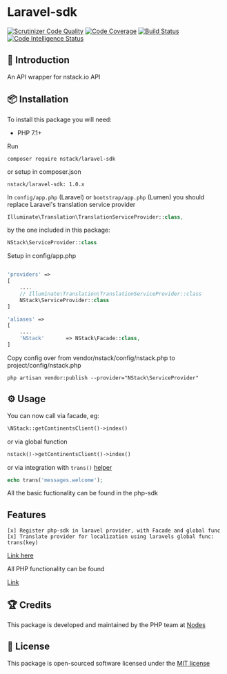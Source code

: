 # Laravel-sdk

[![Scrutinizer Code Quality](https://scrutinizer-ci.com/g/nstack-io/laravel-sdk/badges/quality-score.png?b=master)](https://scrutinizer-ci.com/g/nstack-io/laravel-sdk/?branch=master)
[![Code Coverage](https://scrutinizer-ci.com/g/nstack-io/laravel-sdk/badges/coverage.png?b=master)](https://scrutinizer-ci.com/g/nstack-io/laravel-sdk/?branch=master)
[![Build Status](https://scrutinizer-ci.com/g/nstack-io/laravel-sdk/badges/build.png?b=master)](https://scrutinizer-ci.com/g/nstack-io/laravel-sdk/build-status/master)
[![Code Intelligence Status](https://scrutinizer-ci.com/g/nstack-io/laravel-sdk/badges/code-intelligence.svg?b=master)](https://scrutinizer-ci.com/code-intelligence)

## 📝 Introduction

An API wrapper for nstack.io API

## 📦 Installation

To install this package you will need:

* PHP 7.1+

Run

`composer require nstack/laravel-sdk`

or setup in composer.json

`nstack/laravel-sdk: 1.0.x`

In `config/app.php` (Laravel) or `bootstrap/app.php` (Lumen) you should replace Laravel's translation service provider

```php
Illuminate\Translation\TranslationServiceProvider::class,
```

by the one included in this package:

```php
NStack\ServiceProvider::class
```

Setup in config/app.php

```php

'providers' =>
[
    ....
    // Illuminate\Translation\TranslationServiceProvider::class
    NStack\ServiceProvider::class
]

'aliases' =>
[
    ....
    'NStack'       => NStack\Facade::class,
]

```

Copy config over from vendor/nstack/config/nstack.php to project/config/nstack.php

```
php artisan vendor:publish --provider="NStack\ServiceProvider"

```

## ⚙ Usage

You can now call via facade, eg:

````php
\NStack::getContinentsClient()->index()
````

or via global function

```php
nstack()->getContinentsClient()->index()
```


or via integration with `trans()` [helper](https://laravel.com/docs/5.8/helpers#method-trans)

```php
echo trans('messages.welcome');
```


All the basic fuctionality can be found in the php-sdk

## Features

    [x] Register php-sdk in laravel provider, with Facade and global func
    [x] Translate provider for localization using laravels global func: trans(key)    

[Link here](https://github.com/nstack-io/php-sdk)

All PHP functionality can be found

[Link](https://github.com/nstack-io/php-sdk)

## 🏆 Credits

This package is developed and maintained by the PHP team at [Nodes](http://nodesagency.com)

## 📄 License

This package is open-sourced software licensed under the [MIT license](http://opensource.org/licenses/MIT)
